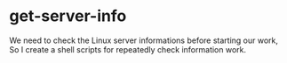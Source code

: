 # get-server-info
We need to check the Linux server informations before starting our work, So I create a shell scripts for repeatedly check information work.
